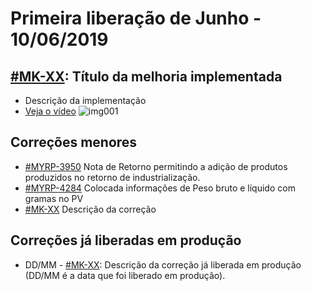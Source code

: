# Primeira liberação de Junho - 10/06/2019


## [#MK-XX](https://devmyrp.atlassian.net/browse/MK-XX): Título da melhoria implementada
* Descrição da implementação
* [Veja o vídeo](http://recordit.co/2MyFCjFpdq)
![img001](https://i.imgur.com/XXXX.png)

## Correções menores
* [#MYRP-3950](https://devmyrp.atlassian.net/browse/MYRP-3950) Nota de Retorno permitindo a adição de produtos produzidos no retorno de industrialização.
* [#MYRP-4284](https://devmyrp.atlassian.net/browse/MYRP-4284) Colocada informações de Peso bruto e líquido com gramas no PV
* [#MK-XX](https://devmyrp.atlassian.net/browse/MK-XX) Descrição da correção


## Correções já liberadas em produção
* DD/MM - [#MK-XX](https://devmyrp.atlassian.net/browse/MK-XX): Descrição da correção já liberada em produção (DD/MM é a data que foi liberado em produção).

